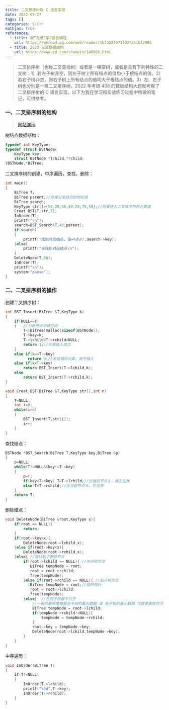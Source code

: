 ```yaml
---
title: 二叉排序树及 C 语言实现
date: 2022-07-27
tags: []
categories: C/C++
mathjax: true
references:
  - title: 跟“龙哥”学C语言编程
    url: https://weread.qq.com/web/reader/1bf323f071f02f351bf2985  
  - title: 2023 王道数据结构
    url: https://www.jd.com/chanpin/148068.html
---
```


> 二叉排序树（也称二叉查找树）或者是一棵空树，或者是具有下列特性的二叉树：1）若左子树非空，则左子树上所有结点的值均小于根结点的值。2）若右子树非空，则右子树上所有结点的值均大于根结点的值。3）左、右子树也分别是一棵二叉排序树。2022 年考研 408 的数据结构大题就考察了二叉排序树的 C 语言实现。以下为我在学习和实战练习过程中所做的笔记，可供参考。

<!--more-->

### 一、二叉排序树的结构

> [网站演示](https:/www.cs.usfca.edu/-galles/Visualization/Algorithms.html)

树结点数据结构：

```cpp
typedef int KeyType;
typedef struct BSTNode{
	KeyType key;
	struct BSTNode *lchild,*rchild;
}BSTNode,*BiTree;
```

二叉排序树的创建，中序遍历，查找，删除：

```cpp
int main()
{
    BiTree T;
    BiTree parent;//存储父亲结点的地址值
    BiTree search;
    KeyType str[]={54,20,66,40,28,79,58};//将要进入二叉排序树的元素值
    Creat_BST(T,str,7);
    InOrder(T);
    printf("\n");
    search=BST_Search(T,40,parent);
    if(search)
    {
      	printf("找到对应结点，值=%d\n",search->key);
    }else{
      	printf("未找到对应结点\n");
    }
    DeleteNode(T,66);
    InOrder(T);
    printf("\n");
    system("pause");
}
```

### 二、二叉排序树的操作

创建二叉排序树：

```cpp
int BST_Insert(BiTree &T,KeyType k)
{
    if(NULL==T)
    {	//为新节点申请空间
        T=(BiTree)malloc(sizeof(BSTNode));
        T->key=k;
        T->lchild=T->rchild=NULL;
        return 1;//代表插入成功
    }
    else if(k==T->key)
     	  return 0;//发现相同元素，就不插入
    else if(k<T->key)
      	return BST_Insert(T->lchild,k);
    else
      	return BST_Insert(T->rchild,k);
}

void Creat_BST(BiTree &T,KeyType str[],int n)
{
    T=NULL;
    int i=0;
    while(i<n)
    {
        BST_Insert(T,str[i]);
        i++;
    }
}
```

查找结点：

```cpp
BSTNode *BST_Search(BiTree T,KeyType key,BiTree &p)
{
    p=NULL;
    while(T!=NULL&&key!=T->key)
    {
        p=T;
        if(key<T->key) T=T->lchild;//比当前节点小，就左边找
        else T=T->rchild;//比当前节点大，右边去
    }
    return T;
}
```

删除结点：

```cpp
void DeleteNode(BiTree &root,KeyType x){
    if(root == NULL){
        return;
    }
    if(root->key>x){
        DeleteNode(root->lchild,x);
    }else if(root->key<x){
        DeleteNode(root->rchild,x);
    }else{ //查找到了删除节点
        if(root->lchild == NULL){ //左子树为空
           BiTree tempNode = root;
           root = root->rchild;
           free(tempNode);
        }else if(root->rchild == NULL){ //右子树为空
           BiTree tempNode = root;//临时指针
           root = root->lchild;
           free(tempNode);
        }else{  //左右子树都不为空
            //一般的删除策略是左子树的最大数据 或 右子树的最小数据 代替要删除的节点(这里采用查找左子树最大数据来代替)
            BiTree tempNode = root->lchild;
            if(tempNode->rchild!=NULL){
                tempNode = tempNode->rchild;
            }
            root->key = tempNode->key;
            DeleteNode(root->lchild,tempNode->key);
        }
    }
}
```

中序遍历：

```cpp
void InOrder(BiTree T)
{
    if(T!=NULL)
    {
        InOrder(T->lchild);
        printf("%3d",T->key);
        InOrder(T->rchild);
    }
}
```

